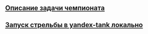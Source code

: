 ## [Описание задачи чемпионата](https://github.com/sat2707/hlcupdocs/blob/master/HOWTO.md)


## [Запуск стрельбы в yandex-tank локально](https://github.com/sat2707/hlcupdocs/blob/master/HOWTO.md)
